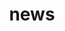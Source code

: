---
layout: news
title: news
permalink: /news
nav: true
news: true  # includes a list of news items
---